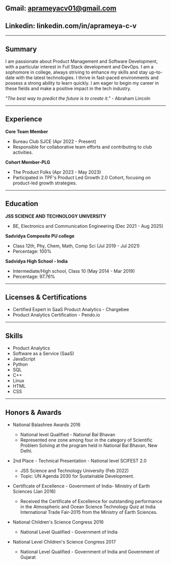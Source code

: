 ## Gmail: aprameyacv01@gmail.com
## Linkedin: linkedin.com/in/aprameya-c-v
---

## Summary

I am passionate about Product Management and Software Development, with a particular interest in Full Stack development and DevOps. I am a sophomore in college, always striving to enhance my skills and stay up-to-date with the latest technologies. I thrive in fast-paced environments and possess a strong ability to learn quickly. I am eager to begin my career in these fields and make a positive impact in the tech industry.

*"The best way to predict the future is to create it."* - Abraham Lincoln

---

## Experience

**Core Team Member**
- Bureau Club SJCE (Apr 2022 - Present)
- Responsible for collaborative team efforts and contributing to club activities.

**Cohort Member-PLG**
- The Product Folks (Apr 2023 - May 2023)
- Participated in TPF's Product Led Growth 2.0 Cohort, focusing on product-led growth strategies.

---

## Education

**JSS SCIENCE AND TECHNOLOGY UNIVERSITY**
- BE, Electronics and Communication Engineering (Dec 2021 - Aug 2025)

**Sadvidya Composite PU college**
- Class 12th, Phy, Chem, Math, Comp Sci (Jul 2019 - Jul 2021)
- Percentage: 100%

**Sadvidya High School - India**
- Intermediate/High school, Class 10 (May 2014 - Mar 2019)
- Percentage: 97.76%

---

## Licenses & Certifications

- Certified Expert in SaaS Product Analytics - Chargebee
- Product Analytics Certification - Pendo.io

---

## Skills

- Product Analytics
- Software as a Service (SaaS)
- JavaScript
- Python
- SQL
- C++
- Linux
- HTML
- CSS

---

## Honors & Awards

- National Balashree Awards 2016
  - National level Qualified - National Bal Bhavan
  - Represented one zone among four in the category of Scientific Problem Solving at the program held in National Bal Bhavan, New Delhi.

- 2nd Place - Technical Presentation - National level SCIFEST 2.0
  - JSS Science and Technology University (Feb 2022)
  - Topic: UN Agenda 2030 for Sustainable Development.

- Certificate of Excellence - Government of India- Ministry of Earth Sciences (Jan 2016)
  - Received the Certificate of Excellence for outstanding performance in the Atmospheric and Ocean Science Technology Quiz at India International Trade Fair-2015 from the Ministry of Earth Sciences.

- National Children's Science Congress 2016
  - National Level Qualified - Government of India

- National Level Children's Science Congress 2017
  - National Level Qualified - Government of India and Government of Gujarat
